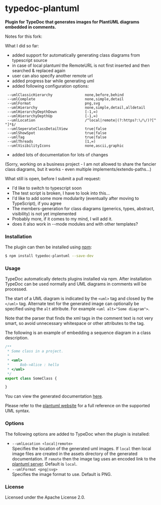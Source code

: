 # typedoc-plantuml
**Plugin for TypeDoc that generates images for PlantUML diagrams embedded in comments.**

Notes for this fork:

What I did so far:

+ added support for automatically generating class diagrams from typescript source
+ in case of local plantuml the RemoteURL is not first inserted and then searched & replaced again
+ user can also specify another remote url
+ added progress bar while generating uml
+ added following configuration options:

```
 --umlClassicHierarchy               none,before,behind
 --umlComplete                       none,simple,detail
 --umlFormat                         png,svg
 --umlHierarchy                      none,simple,detail,alldetail
 --umlHierarchyDepthDown             [-1,∞)
 --umlHierarchyDepthUp               [-1,∞)
 --umlLocation                       /^local|remote|(?:https?:\/\/)?[^ "]*$/
 --umlSeperateClassDetailView        true|false
 --umlShowSpot                       true|false
 --umlTag                            true|false
 --umlThreads                        [1,∞)
 --umlVisibilityIcons                none,ascii,graphic
 ```

+ added lots of documentation for lots of changes

(Sorry, working on a business project - I am not allowed to share the fancier class diagrams, but it works - even multiple implements/extends-paths...)

What still is open, before I submit a pull request:

+ I'd like to switch to typescript soon
+ The test script is broken, I have to look into this...
+ I'd like to add some more modularity (eventually after moving to TypeScript), if you agree
+ The members-generation for class diagrams (generics, types, abstract, visibility) is not yet implemented
+ Probably more, if it comes to my mind, I will add it.
+ does it also work in --mode modules and with other templates?


### Installation

The plugin can then be installed using [npm](https://www.npmjs.com/):
 
```sh
$ npm install typedoc-plantuml --save-dev
```

### Usage

TypeDoc automatically detects plugins installed via npm. After installation TypeDoc can be used normally and UML 
diagrams in comments will be processed. 

The start of a UML diagram is indicated by the `<uml>` tag and closed by the `</uml>` tag. Alternate text for the
generated image can optionally be specified using the `alt` attribute. For example `<uml alt="Some diagram">`.

Note that the parser that finds the xml tags in the comment text is not very smart, so avoid unnecessary whitespace or 
other attributes to the tag.

The following is an example of embedding a sequence diagram in a class description.
  
```typescript
/**
 * Some class in a project.
 *
 * <uml>
 *     Bob->Alice : hello
 * </uml>
 */
export class SomeClass {

}
```

You can view the generated documentation [here](https://rawgit.com/artifacthealth/typedoc-plantuml/master/tests/baselines/reference/basic/classes/someclass.html).

Please refer to the [plantuml website](http://plantuml.com/) for a full reference on the supported UML syntax.

### Options

The following options are added to TypeDoc when the plugin is installed:

* `--umlLocation <local|remote>`<br> 
  Specifies the location of the generated uml images. If `local` then local image files are created in the assets 
  directory of the generated documentation. If `remote` then the image tag uses an encoded link to the
  [plantuml server](http://www.plantuml.com/plantuml/). Default is `local`.
* `--umlFormat <png|svg>`<br>
  Specifies the image format to use. Default is PNG.

### License

Licensed under the Apache License 2.0.  
